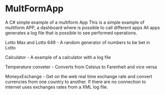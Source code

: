 # MultFormApp
A C# simple example of a multiform App
This is a simple example of multiform APP, a dashboard where is possible to call different apps
All apps generates a log file that is possible to see performed operations.

Lotto Max and Lotto 649  - A random generator of numbers to be bet in Lotto

Calculator - A example of a calculator with a log file

Temperature conveter - Converts from Celsius to Farenheit and vice versa

MoneyxExchange - Get on the web real time exchange rate and convert currencies from one country to another. If there are no connection to internet uses exchanges rates from a XML log file.
